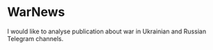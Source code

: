 # WarNews
I would like to analyse publication about war in Ukrainian and Russian Telegram channels.
